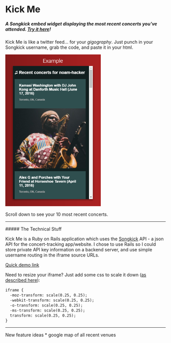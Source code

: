 # Kick Me
##### A Songkick embed widget displaying the most recent concerts you've attended. [Try it here](http://gigography.herokuapp.com/)!

Kick Me is like a twitter feed... for your *gigography*. Just punch in your Songkick username, grab the code, and paste it in your html. 

<img src="https://github.com/noamhacker/kick-me/blob/master/sample1.png" width="300px">

Scroll down to see your 10 most recent concerts.
<hr>
##### The Technical Stuff

Kick Me is a Ruby on Rails application which uses the [Songkick](https://www.songkick.com/) API - a json API for the concert-tracking app/website. I chose to use Rails so I could store private API key information on a backend server, and use simple username routing in the iframe source URLs.

[Quick demo link](http://www.w3schools.com/html/tryit.asp?filename=tryhtml_basic)

Need to resize your iframe? Just add some css to scale it down ([as described here](http://stackoverflow.com/a/10714595/4926817)):
```
iframe {
  -moz-transform: scale(0.25, 0.25); 
  -webkit-transform: scale(0.25, 0.25); 
  -o-transform: scale(0.25, 0.25);
  -ms-transform: scale(0.25, 0.25);
  transform: scale(0.25, 0.25); 
}
```

<hr>
New feature ideas
* google map of all recent venues
